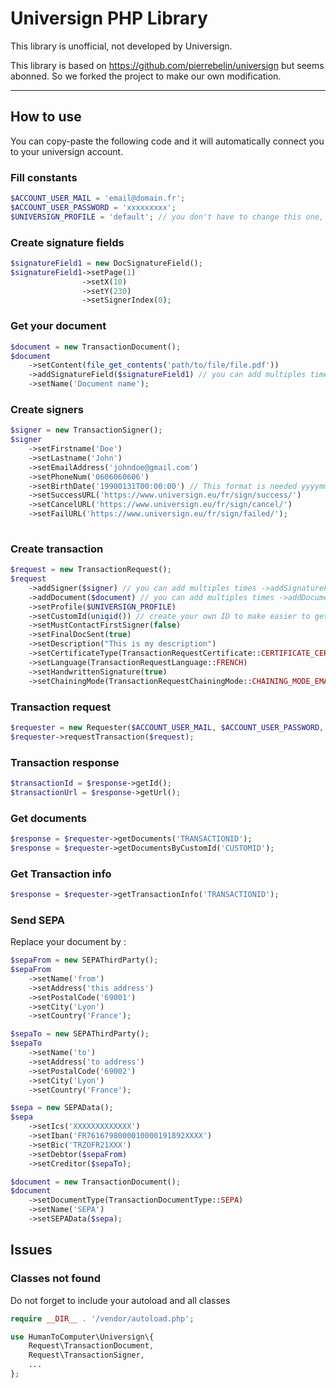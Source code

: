 # Universign PHP Library



This library is unofficial, not developed by Universign.

This library is based on https://github.com/pierrebelin/universign but seems abonned. So we forked the project to make our own modification.

-------

## How to use

You can copy-paste the following code and it will automatically connect you to your universign account.

### Fill constants

```php
$ACCOUNT_USER_MAIL = 'email@domain.fr';
$ACCOUNT_USER_PASSWORD = 'xxxxxxxxx';
$UNIVERSIGN_PROFILE = 'default'; // you don't have to change this one, if you want to, read the manual
```



### Create signature fields

```php
$signatureField1 = new DocSignatureField();
$signatureField1->setPage(1)
                ->setX(10)
                ->setY(230)
                ->setSignerIndex(0);
```

### Get your document

```php
$document = new TransactionDocument();
$document
    ->setContent(file_get_contents('path/to/file/file.pdf'))
    ->addSignatureField($signatureField1) // you can add multiples times ->addSignatureField($signatureField2) etc...
    ->setName('Document name');
```

### Create signers

```php
$signer = new TransactionSigner();
$signer
    ->setFirstname('Doe')
    ->setLastname('John')
    ->setEmailAddress('johndoe@gmail.com')
    ->setPhoneNum('0606060606')
    ->setBirthDate('19900131T00:00:00') // This format is needed yyyymmddT00:00:00 as string for 31/01/1990
    ->setSuccessURL('https://www.universign.eu/fr/sign/success/')
    ->setCancelURL('https://www.universign.eu/fr/sign/cancel/')
    ->setFailURL('https://www.universign.eu/fr/sign/failed/');
    
```

### Create transaction

```php
$request = new TransactionRequest();
$request
    ->addSigner($signer) // you can add multiples times ->addSignatureField($signer2) etc...
    ->addDocument($document) // you can add multiples times ->addDocument($document2) etc...
    ->setProfile($UNIVERSIGN_PROFILE)
    ->setCustomId(uniqid()) // create your own ID to make easier to get later
    ->setMustContactFirstSigner(false)
    ->setFinalDocSent(true)
    ->setDescription("This is my description")
    ->setCertificateType(TransactionRequestCertificate::CERTIFICATE_CERTIFIED)
    ->setLanguage(TransactionRequestLanguage::FRENCH)
    ->setHandwrittenSignature(true)
    ->setChainingMode(TransactionRequestChainingMode::CHAINING_MODE_EMAIL);
```

### Transaction request

```php
$requester = new Requester($ACCOUNT_USER_MAIL, $ACCOUNT_USER_PASSWORD, false);
$requester->requestTransaction($request);
```

### Transaction response

```php
$transactionId = $response->getId();
$transactionUrl = $response->getUrl();
```

### Get documents

```php
$response = $requester->getDocuments('TRANSACTIONID');
$response = $requester->getDocumentsByCustomId('CUSTOMID');
```

### Get Transaction info

```php
$response = $requester->getTransactionInfo('TRANSACTIONID');
```

### Send SEPA

Replace your document by :

```php
$sepaFrom = new SEPAThirdParty();
$sepaFrom
    ->setName('from')
    ->setAddress('this address')
    ->setPostalCode('69001')
    ->setCity('Lyon')
    ->setCountry('France');

$sepaTo = new SEPAThirdParty();
$sepaTo
    ->setName('to')
    ->setAddress('to address')
    ->setPostalCode('69002')
    ->setCity('Lyon')
    ->setCountry('France');

$sepa = new SEPAData();
$sepa
    ->setIcs('XXXXXXXXXXXXX')
    ->setIban('FR7616798000010000191892XXXX')
    ->setBic('TRZOFR21XXX')
    ->setDebtor($sepaFrom)
    ->setCreditor($sepaTo);

$document = new TransactionDocument();
$document
    ->setDocumentType(TransactionDocumentType::SEPA)
    ->setName('SEPA')
    ->setSEPAData($sepa);
```

## Issues

### Classes not found

Do not forget to include your autoload and all classes

```php
require __DIR__ . '/vendor/autoload.php';

use HumanToComputer\Universign\{
    Request\TransactionDocument, 
    Request\TransactionSigner, 
    ...
};
```

